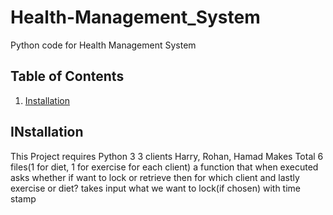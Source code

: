 # Health-Management_System
Python code for Health Management System
## Table of Contents
1. [Installation](https://github.com/ahmadabdullah407/Health-Management_System/blob/main/README.md#installation)
## INstallation
This Project requires Python 3
3 clients Harry, Rohan, Hamad
Makes Total 6 files(1 for diet, 1 for exercise for each client)
a function that when executed asks whether if want to lock or retrieve then for which client and lastly exercise or diet? takes input what we want to lock(if chosen) with time stamp
